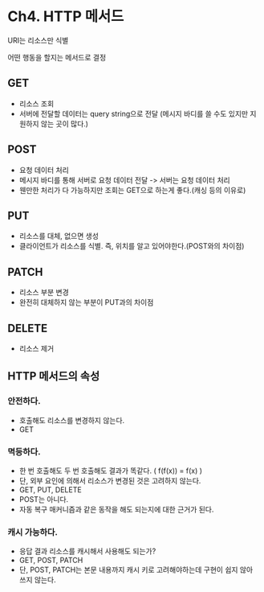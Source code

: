 # Ch4. HTTP 메서드

URI는 리소스만 식별

어떤 행동을 할지는 메서드로 결정

## GET

- 리소스 조회
- 서버에 전달할 데이터는 query string으로 전달 (메시지 바디를 쓸 수도 있지만 지원하지 않는 곳이 많다.)

## POST

- 요청 데이터 처리
- 메시지 바디를 통해 서버로 요청 데이터 전달 -> 서버는 요청 데이터 처리
- 웬만한 처리가 다 가능하지만 조회는 GET으로 하는게 좋다.(캐싱 등의 이유로)

## PUT

- 리소스를 대체, 없으면 생성
- 클라이언트가 리소스를 식별. 즉, 위치를 알고 있어야한다.(POST와의 차이점)

## PATCH

- 리소스 부분 변경
- 완전히 대체하지 않는 부분이 PUT과의 차이점

## DELETE

- 리소스 제거



## HTTP 메서드의 속성

### 안전하다.

- 호출해도 리소스를 변경하지 않는다.
- GET

### 멱등하다.

- 한 번 호출해도 두 번 호출해도 결과가 똑같다. ( f(f(x)) = f(x) )
- 단, 외부 요인에 의해서 리소스가 변경된 것은 고려하지 않는다.
- GET, PUT, DELETE
- POST는 아니다.
- 자동 복구 매커니즘과 같은 동작을 해도 되는지에 대한 근거가 된다.

### 캐시 가능하다.

- 응답 결과 리소스를 캐시해서 사용해도 되는가?
- GET, POST, PATCH
- 단, POST, PATCH는 본문 내용까지 캐시 키로 고려해야하는데 구현이 쉽지 않아 쓰지 않는다.

